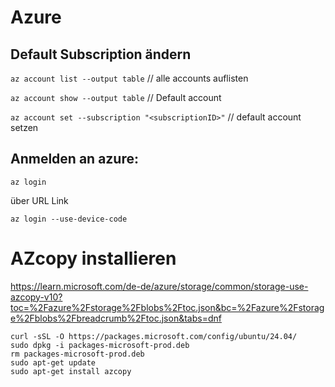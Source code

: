 # Azure

## Default Subscription ändern


``az account list --output table``    // alle accounts auflisten

``az account show --output table``    // Default account

``az account set --subscription "<subscriptionID>"``   // default account setzen


## Anmelden an azure: 

`az login`

über URL Link 

`az login --use-device-code`


# AZcopy installieren

https://learn.microsoft.com/de-de/azure/storage/common/storage-use-azcopy-v10?toc=%2Fazure%2Fstorage%2Fblobs%2Ftoc.json&bc=%2Fazure%2Fstorage%2Fblobs%2Fbreadcrumb%2Ftoc.json&tabs=dnf

```
curl -sSL -O https://packages.microsoft.com/config/ubuntu/24.04/
sudo dpkg -i packages-microsoft-prod.deb
rm packages-microsoft-prod.deb
sudo apt-get update
sudo apt-get install azcopy
```

